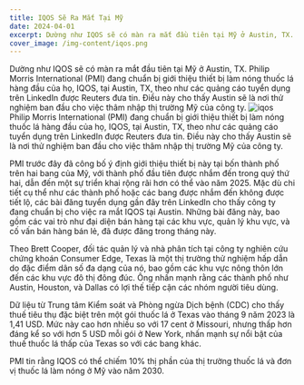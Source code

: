 ```yaml
---
title: IQOS Sẽ Ra Mắt Tại Mỹ
date: 2024-04-01
excerpt: Dường như IQOS sẽ có màn ra mắt đầu tiên tại Mỹ ở Austin, TX. Philip Morris International (PMI) đang chuẩn bị giới thiệu thiết bị làm nóng thuốc lá hàng đầu của họ, IQOS, tại Austin, TX, theo như các quảng cáo tuyển dụng trên LinkedIn được Reuters đưa tin. Điều này cho thấy Austin sẽ là nơi thử nghiệm ban đầu cho việc thâm nhập thị trường Mỹ của công ty.
cover_image: /img-content/iqos.png
---
```


Dường như IQOS sẽ có màn ra mắt đầu tiên tại Mỹ ở Austin, TX. Philip Morris International (PMI) đang chuẩn bị giới thiệu thiết bị làm nóng thuốc lá hàng đầu của họ, IQOS, tại Austin, TX, theo như các quảng cáo tuyển dụng trên LinkedIn được Reuters đưa tin. Điều này cho thấy Austin sẽ là nơi thử nghiệm ban đầu cho việc thâm nhập thị trường Mỹ của công ty.
![iqos](/img-content/iqos.png)
Philip Morris International (PMI) đang chuẩn bị giới thiệu thiết bị làm nóng thuốc lá hàng đầu của họ, IQOS, tại Austin, TX, theo như các quảng cáo tuyển dụng trên LinkedIn được Reuters đưa tin. Điều này cho thấy Austin sẽ là nơi thử nghiệm ban đầu cho việc thâm nhập thị trường Mỹ của công ty.

PMI trước đây đã công bố ý định giới thiệu thiết bị này tại bốn thành phố trên hai bang của Mỹ, với thành phố đầu tiên được nhắm đến trong quý thứ hai, dẫn đến một sự triển khai rộng rãi hơn có thể vào năm 2025. Mặc dù chi tiết cụ thể như các thành phố hoặc các bang được nhắm đến không được tiết lộ, các bài đăng tuyển dụng gần đây trên LinkedIn cho thấy công ty đang chuẩn bị cho việc ra mắt IQOS tại Austin. Những bài đăng này, bao gồm các vai trò như đại diện bán hàng tại các khu vực, quản lý khu vực, và cố vấn bán hàng bán lẻ, đã được đăng trong tháng này.

Theo Brett Cooper, đối tác quản lý và nhà phân tích tại công ty nghiên cứu chứng khoán Consumer Edge, Texas là một thị trường thử nghiệm hấp dẫn do đặc điểm dân số đa dạng của nó, bao gồm các khu vực nông thôn lớn đến các khu vực đô thị đông đúc. Ông nhấn mạnh rằng các thành phố như Austin, Houston, và Dallas có lợi thế tiếp cận các nhóm người tiêu dùng.

Dữ liệu từ Trung tâm Kiểm soát và Phòng ngừa Dịch bệnh (CDC) cho thấy thuế tiêu thụ đặc biệt trên một gói thuốc lá ở Texas vào tháng 9 năm 2023 là 1,41 USD. Mức này cao hơn nhiều so với 17 cent ở Missouri, nhưng thấp hơn đáng kể so với hơn 5 USD mỗi gói ở New York, nhấn mạnh sự nổi bật của thuế thuốc lá thấp của Texas so với các bang khác.

PMI tin rằng IQOS có thể chiếm 10% thị phần của thị trường thuốc lá và đơn vị thuốc lá làm nóng ở Mỹ vào năm 2030.
